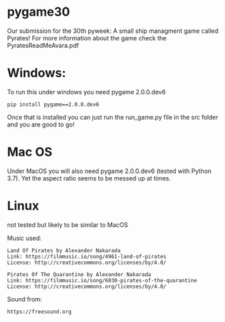 # pygame30

Our submission for the 30th pyweek:
A small ship managment game called Pyrates! For more information about the game check the PyratesReadMeAvara.pdf


# Windows: 
To run this under windows you need pygame 2.0.0.dev6

    pip install pygame==2.0.0.dev6

Once that is installed you can just run the run_game.py file in the src folder and you 
are good to go!

# Mac OS
Under MacOS you will also need pygame 2.0.0.dev6 (tested with Python 3.7). Yet the aspect ratio seems to be messed up at times.

# Linux
not tested but likely to be similar to MacOS
   


Music used:

    Land Of Pirates by Alexander Nakarada
    Link: https://filmmusic.io/song/4961-land-of-pirates
    License: http://creativecommons.org/licenses/by/4.0/

    Pirates Of The Quarantine by Alexander Nakarada
    Link: https://filmmusic.io/song/6030-pirates-of-the-quarantine
    License: http://creativecommons.org/licenses/by/4.0/
    
Sound from:
    
    https://freesound.org
